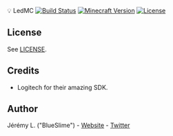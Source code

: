 :bulb: LedMC [![Build Status](https://img.shields.io/travis/IamBlueSlime/LedMC/master.svg?style=flat-square)](https://travis-ci.org/IamBlueSlime/LedMC) [![Minecraft Version](https://img.shields.io/badge/minecraft%20version-1.12.1-red.svg?style=flat-square)](https://github.com/IamBlueSlime/ForgottenTemple) [![License](https://img.shields.io/badge/license-Ce--CILL--B-blue.svg?style=flat-square)](LICENSE)


## License

See [LICENSE](LICENSE).


## Credits

* Logitech for their amazing SDK.


## Author

Jérémy L. ("BlueSlime") - [Website](https://blueslime.fr) - [Twitter](https://twitter.com/iamblueslime)